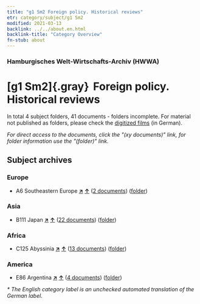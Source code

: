 ```yaml
---
title: "g1 Sm2 Foreign policy. Historical reviews"
etr: category/subject/g1 Sm2
modified: 2021-03-13
backlink: ../../about.en.html
backlink-title: "Category Overview"
fn-stub: about
---
```


### Hamburgisches Welt-Wirtschafts-Archiv (HWWA)
# [g1 Sm2]{.gray}&#8201; Foreign policy. Historical reviews&#160; 





In total 4 subject folders, 41 documents - folders incomplete.
For material not published as folders, please check the [digitized films](/film/h1_sh) (in German).

_For direct access to the documents, click the "(xy documents)" link, for folder information use the "(folder)" link._

## Subject archives



### Europe

- A6 Southeastern Europe [**&nearr;**](../../../geo/i/140900/about.en.html "Southeastern Europe (all folders)") [**&uarr;**](../../../geo/about.en.html#A6 "Country category system") (<a href="https://pm20.zbw.eu/dfgview/sh/140900,144454" title="about: Southeastern Europe : Foreign policy. Historical reviews" target="_blank">2 documents</a>) ([folder](../../../../folder/sh/1409xx/140900/1444xx/144454/about.en.html))

### Asia

- B111 Japan [**&nearr;**](../../../geo/i/141272/about.en.html "Japan (all folders)") [**&uarr;**](../../../geo/about.en.html#B111 "Country category system") (<a href="https://pm20.zbw.eu/dfgview/sh/141272,144454" title="about: Japan : Foreign policy. Historical reviews" target="_blank">22 documents</a>) ([folder](../../../../folder/sh/1412xx/141272/1444xx/144454/about.en.html))

### Africa

- C125 Abyssinia [**&nearr;**](../../../geo/i/141482/about.en.html "Abyssinia (all folders)") [**&uarr;**](../../../geo/about.en.html#C125 "Country category system") (<a href="https://pm20.zbw.eu/dfgview/sh/141482,144454" title="about: Abyssinia : Foreign policy. Historical reviews" target="_blank">13 documents</a>) ([folder](../../../../folder/sh/1414xx/141482/1444xx/144454/about.en.html))

### America

- E86 Argentina [**&nearr;**](../../../geo/i/141692/about.en.html "Argentina (all folders)") [**&uarr;**](../../../geo/about.en.html#E86 "Country category system") (<a href="https://pm20.zbw.eu/dfgview/sh/141692,144454" title="about: Argentina : Foreign policy. Historical reviews" target="_blank">4 documents</a>) ([folder](../../../../folder/sh/1416xx/141692/1444xx/144454/about.en.html))


_* The English category label is an unchecked automated translation of the German label._

